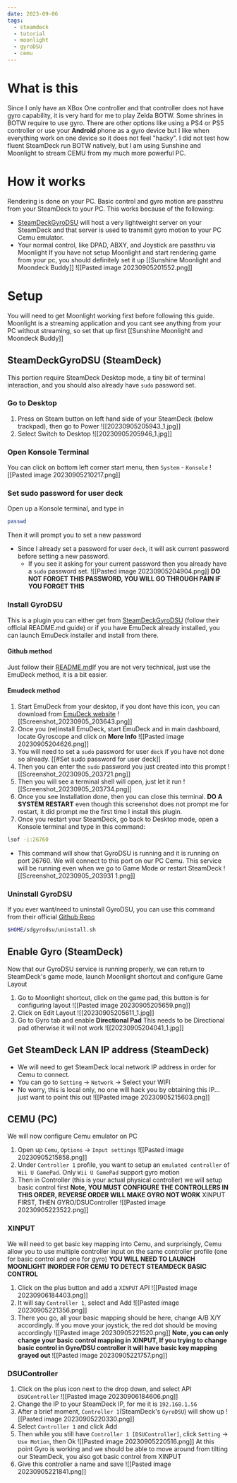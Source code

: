 ```yaml
---
date: 2023-09-06
tags:
  - steamdeck
  - tutorial
  - moonlight
  - gyroDSU
  - cemu
---
```

# What is this
Since I only have an XBox One controller and that controller does not have gyro capability, it is very hard for me to play Zelda BOTW.
Some shrines in BOTW require to use gyro. There are other options like using a PS4 or PS5 controller or use your **Android** phone as a gyro device but I like when everything work on one device so it does not feel "hacky". I did not test how fluent SteamDeck run BOTW natively, but I am using Sunshine and Moonlight to stream CEMU from my much more powerful PC.

# How it works
Rendering is done on your PC. Basic control and gyro motion are passthru from your SteamDeck to your PC.
This works because of the following:
- [SteamDeckGyroDSU](https://github.com/kmicki/SteamDeckGyroDSU) will host a very lightweight server on your SteamDeck and that server is used to transmit gyro motion to your PC Cemu emulator.
- Your normal control, like DPAD, ABXY, and Joystick are passthru via Moonlight
If you have not setup Moonlight and start rendering game from your pc, you should definitely set it up [[Sunshine Moonlight and Moondeck Buddy]]
![[Pasted image 20230905201552.png]]

# Setup
You will need to get Moonlight working first before following this guide. Moonlight is a streaming application and you cant see anything from your PC without streaming, so set that up first [[Sunshine Moonlight and Moondeck Buddy]]

## SteamDeckGyroDSU (SteamDeck)
This portion require SteamDeck Desktop mode, a tiny bit of terminal interaction, and you should also already have `sudo` password set.
### Go to Desktop
1. Press on Steam button on left hand side of your SteamDeck (below trackpad), then go to Power
![[20230905205943_1.jpg]]
2. Select Switch to Desktop
![[20230905205946_1.jpg]]
### Open Konsole Terminal
You can click on bottom left corner start menu, then `System` - `Konsole`
![[Pasted image 20230905210217.png]]
### Set sudo password for user deck
Open up a Konsole terminal, and type in
```bash
passwd
```
Then it will prompt you to set a new password
- Since I already set a password for user `deck`, it will ask current password before setting a new password. 
	- If you see it asking for your current password then you already have a `sudo` password set.
![[Pasted image 20230905204904.png]]
**DO NOT FORGET THIS PASSWORD, YOU WILL GO THROUGH PAIN IF YOU FORGET THIS**

### Install GyroDSU
This is a plugin you can either get from [SteamDeckGyroDSU](https://github.com/kmicki/SteamDeckGyroDSU) (follow their official README.md guide) or if you have EmuDeck already installed, you can launch EmuDeck installer and install from there.
#### Github method
Just follow their [README.md](https://github.com/kmicki/SteamDeckGyroDSU)If you are not very technical, just use the EmuDeck method, it is a bit easier.
#### Emudeck method
1. Start EmuDeck from your desktop, if you dont have this icon, you can download from [EmuDeck website](https://www.emudeck.com/EmuDeck.desktop)
![[Screenshot_20230905_203643.png]]
2. Once you (re)install EmuDeck, start EmuDeck and in main dashboard, locate Gyroscope and click on **More Info**
![[Pasted image 20230905204626.png]]
3. You will need to set a `sudo` password for user `deck` if you have not done so already. [[#Set sudo password for user deck]]
4. Then you can enter the `sudo` password you just created into this prompt
![[Screenshot_20230905_203721.png]]
5. Then you will see a terminal shell will open, just let it run
![[Screenshot_20230905_203734.png]]
6. Once you see Installation done, then you can close this terminal. **DO A SYSTEM RESTART** even though this screenshot does not prompt me for restart, it did prompt me the first time I install this plugin.
7. Once you restart your SteamDeck, go back to Desktop mode, open a Konsole terminal and type in this command:
```bash
lsof -i:26760
```
- This command will show that GyroDSU is running and it is running on port 26760. We will connect to this port on our PC Cemu. This service will be running even when we go to Game Mode or restart SteamDeck
![[Screenshot_20230905_203931 1.png]]
### Uninstall GyroDSU
If you ever want/need to uninstall GyroDSU, you can use this command from their official [Github Repo](https://github.com/kmicki/SteamDeckGyroDSU)
```bash
$HOME/sdgyrodsu/uninstall.sh
```
## Enable Gyro (SteamDeck)
Now that our GyroDSU service is running properly, we can return to SteamDeck's game mode, launch Moonlight shortcut and configure Game Layout
1. Go to Moonlight shortcut, click on the game pad, this button is for configuring layout
![[Pasted image 20230905205659.png]]
2. Click on Edit Layout 
![[20230905205611_1.jpg]]
3. Go to Gyro tab and enable **Directional Pad** This needs to be Directional pad otherwise it will not work
![[20230905204041_1.jpg]]
## Get SteamDeck LAN IP address (SteamDeck)
- We will need to get SteamDeck local network IP address in order for Cemu to connect.
- You can go to `Setting` -> `Network` -> Select your WIFI
- No worry, this is local only, no one will hack you by obtaining this IP... just want to point this out
![[Pasted image 20230905215603.png]]

## CEMU (PC)
We will now configure Cemu emulator on PC
1. Open up `Cemu`, `Options` -> `Input settings`
![[Pasted image 20230905215858.png]]
2. Under `Controller 1` profile, you want to setup an `emulated controller` of `Wii U GamePad`. Only `Wii U GamePad` support gyro motion
3. Then in Controller (this is your actual physical controller) we will setup basic control first
**Note, YOU MUST CONFIGURE THE CONTROLLERS IN THIS ORDER, REVERSE ORDER WILL MAKE GYRO NOT WORK**
XINPUT FIRST, THEN GYRO/DSUController
![[Pasted image 20230905223522.png]]
### XINPUT
We will need to get basic key mapping into Cemu, and surprisingly, Cemu allow you to use multiple controller input on the same controller profile (one for basic control and one for gyro)
**YOU WILL NEED TO LAUNCH MOONLIGHT INORDER FOR CEMU TO DETECT STEAMDECK BASIC CONTROL**
1. Click on the plus button and add a `XINPUT` API
![[Pasted image 20230906184403.png]]
2. It will say `Controller 1`, select and Add
![[Pasted image 20230905221356.png]]
3. There you go, all your basic mapping should be here, change A/B X/Y accordingly. If you move your joystick, the red dot should be moving accordingly
![[Pasted image 20230905221520.png]]
**Note, you can only change your basic control mapping in XINPUT, If you trying to change basic control in Gyro/DSU controller it will have basic key mapping grayed out**
![[Pasted image 20230905221757.png]]

### DSUController
1. Click on the plus icon next to the drop down, and select API `DSUController`
![[Pasted image 20230906184606.png]]
2. Change the IP to your SteamDeck IP, for me it is `192.168.1.56`
3. After a brief moment, `Controller 1`(SteamDeck's `GyroDSU`) will show up
	 ![[Pasted image 20230905220330.png]]
 4. Select `Controller 1` and click Add
 5. Then while you still have `Controller 1 [DSUController]`, click `Setting` -> `Use Motion`, then Ok
![[Pasted image 20230905220516.png]]
At this point Gyro is working and we should be able to move around from tilting our SteamDeck, you also got basic control from XINPUT
4. Give this controller a name and save
![[Pasted image 20230905221841.png]]